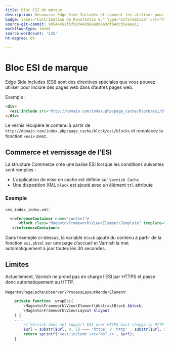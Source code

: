 ```yaml
---
title: Bloc ESI de marque
description: Découvrez Edge Side Includes et comment les utiliser pour incorporer des pages web.
badge: label="Contribution de Konstantin G." type="Informative" url="https://github.com/goivvy" tooltip="Constantin G."
source-git-commit: 90544452f5f0834e096ead6ea3df64dcb5eaea11
workflow-type: tm+mt
source-wordcount: '135'
ht-degree: 0%

---
```



# Bloc ESI de marque

Edge Side Includes (ESI) sont des directives spéciales que vous pouvez utiliser pour inclure des pages web dans d’autres pages web.

Exemple :

```html
<div>
  <esi:include src="http://domain.com/index.php/page_cache/block/esi/blocks"/>
</div>
```

Le vernis récupère le contenu à partir de `http://domain.com/index.php/page_cache/block/esi/blocks` et remplacez la fonction `<esi>` avec.

## Commerce et vernissage de l’ESI

La structure Commerce crée une balise ESI lorsque les conditions suivantes sont remplies :

- L’application de mise en cache est définie sur `Varnish Cache`
- Une disposition XML `block` est ajouté avec un élément `ttl` attribute

### Exemple

`cms_index_index.xml`:

```xml
  <referenceContainer name="content">
      <block class="Magento\Framework\View\Element\Template" template="Magento_Paypal::esi.phtml" ttl="30"/>
   </referenceContainer>
```

Dans l’exemple ci-dessus, la variable `block` ajoute du contenu à partir de la fonction `esi.phtml` sur une page d’accueil et Varnish la met automatiquement à jour toutes les 30 secondes.

## Limites

Actuellement, Varnish ne prend pas en charge l’ESI par HTTPS et passe donc automatiquement au HTTP.

`Magento\PageCache\Observer\ProcessLayoutRenderElement`:

```php
    private function _wrapEsi(
        \Magento\Framework\View\Element\AbstractBlock $block,
        \Magento\Framework\View\Layout $layout
    ) {
    ....
        // Varnish does not support ESI over HTTPS must change to HTTP
        $url = substr($url, 0, 5) === 'https' ? 'http' . substr($url, 5) : $url;
        return sprintf('<esi:include src="%s" />', $url);
    }
```
